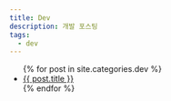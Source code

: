 ```yaml
---
title: Dev
description: 개발 포스팅
tags:
  - dev
---
```


<ul>
  {% for post in site.categories.dev %}
      <li>
        <a href="{{ post.url }}">{{ post.title }}</a>
      </li>    
  {% endfor %}
</ul>
